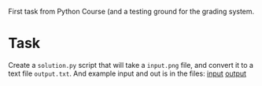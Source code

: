 First task from Python Course (and a testing ground for the grading system.

# Task

Create a `solution.py` script that will take a `input.png` file, and convert it to a text file `output.txt`.
And example input and out is in the files: [input](.test/meil.png) [output](.test/meil.txt)
